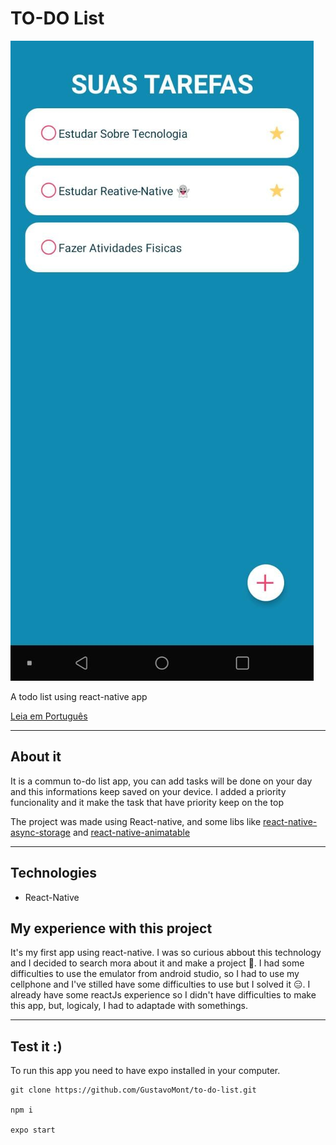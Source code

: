 # TO-DO List

![App working](imgens-readme/app.jpeg)

A todo list using react-native app

[Leia em Português](./README.md)

---


## About it

It is a commun to-do list app, you can add tasks will be done on your day and this informations keep saved on your device. I added a priority funcionality and it make the task that have priority keep on the top


The project was made using React-native, and some libs like [react-native-async-storage](https://react-native-async-storage.github.io/async-storage/docs/install/) and [react-native-animatable](https://github.com/oblador/react-native-animatable)

---

## Technologies

- React-Native

## My experience with this project

It's my first app using react-native. I was so curious abbout this technology and I decided to search mora about it and make a project 🧐. 
I had some difficulties to use the emulator from android studio, so I had to use my cellphone and I've stilled have some difficulties to use but I solved it 😑. I already have some reactJs experience so I didn't have difficulties to make this app, but, logicaly, I had to adaptade with somethings.

--- 

## Test it :)

To run this app you need to have expo installed in your computer. 

```(git)
git clone https://github.com/GustavoMont/to-do-list.git

npm i

expo start
``` 